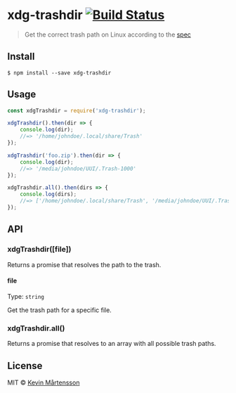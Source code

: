 # xdg-trashdir [![Build Status](http://img.shields.io/travis/kevva/xdg-trashdir.svg?style=flat)](https://travis-ci.org/kevva/xdg-trashdir)

> Get the correct trash path on Linux according to the [spec](http://www.ramendik.ru/docs/trashspec.html)


## Install

```
$ npm install --save xdg-trashdir
```


## Usage

```js
const xdgTrashdir = require('xdg-trashdir');

xdgTrashdir().then(dir => {
	console.log(dir);
	//=> '/home/johndoe/.local/share/Trash'
});

xdgTrashdir('foo.zip').then(dir => {
	console.log(dir);
	//=> '/media/johndoe/UUI/.Trash-1000'
});

xdgTrashdir.all().then(dirs => {
	console.log(dirs);
	//=> ['/home/johndoe/.local/share/Trash', '/media/johndoe/UUI/.Trash-1000', ...]
});
```


## API

### xdgTrashdir([file])

Returns a promise that resolves the path to the trash.

#### file

Type: `string`

Get the trash path for a specific file.

### xdgTrashdir.all()

Returns a promise that resolves to an array with all possible trash paths.


## License

MIT © [Kevin Mårtensson](https://github.com/kevva)
